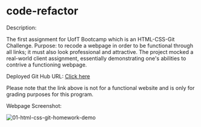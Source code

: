 # code-refactor
Description:

The first assignment for UofT Bootcamp which is an HTML-CSS-Git Challenge. 
Purpose: to recode a webpage in order to be functional through all links; it must also look professional and attractive. The project mocked a real-world client assignment, essentially demonstrating one's abilities to contrive a functioning webpage.


Deployed Git Hub URL: 
<a href="https://amnasyeda.github.io/code-refactor/">Click here</a>


Please note that the link above is not for a functional website and is only for grading purposes for this program. 

Webpage Screenshot:


![01-html-css-git-homework-demo](https://user-images.githubusercontent.com/81194686/115905497-2d49d480-a434-11eb-9cbd-f9bab8409782.png)


